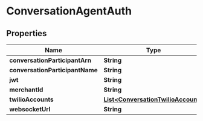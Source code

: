 
# ConversationAgentAuth

## Properties
Name | Type | Description | Notes
------------ | ------------- | ------------- | -------------
**conversationParticipantArn** | **String** |  |  [optional]
**conversationParticipantName** | **String** |  |  [optional]
**jwt** | **String** |  |  [optional]
**merchantId** | **String** |  |  [optional]
**twilioAccounts** | [**List&lt;ConversationTwilioAccount&gt;**](ConversationTwilioAccount.md) |  |  [optional]
**websocketUrl** | **String** |  |  [optional]



